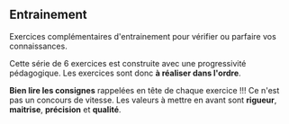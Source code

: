 ## Entrainement
Exercices complémentaires d'entrainement pour vérifier ou parfaire vos connaissances.

Cette série de 6 exercices est construite avec une progressivité pédagogique. Les exercices sont donc **à réaliser dans l'ordre**.

**Bien lire les consignes** rappelées en tête de chaque exercice !!! Ce n'est pas un concours de vitesse. Les valeurs à mettre en avant sont **rigueur**, **maitrise**, **précision** et **qualité**.

